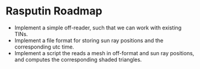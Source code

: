 # Rasputin Roadmap

 * Implement a simple off-reader, such that we can work with existing TINs.
 * Implement a file format for storing sun ray positions and the corresponding
   utc time.
 * Implement a script the reads a mesh in off-format and sun ray
   positions, and computes the corresponding shaded triangles.

